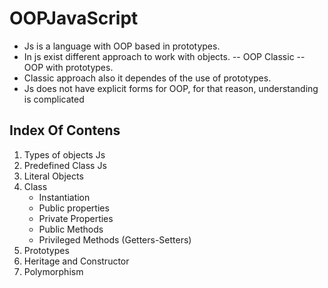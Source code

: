 # OOPJavaScript
- Js is a language with OOP based in prototypes.
- In js exist different approach to work with objects.
  -- OOP Classic
  -- OOP with prototypes.
- Classic approach also it dependes of the use of prototypes.
- Js does not have explicit forms for OOP, for that reason, understanding is complicated

## Index Of Contens
1. Types of objects Js
2. Predefined Class Js
3. Literal Objects
4. Class
   - Instantiation
   - Public properties
   - Private Properties
   - Public Methods
   - Privileged Methods (Getters-Setters)
5. Prototypes
6. Heritage and Constructor
7. Polymorphism  
